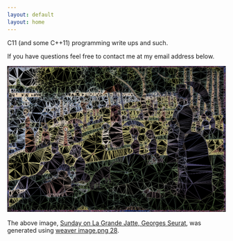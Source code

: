 ```yaml
---
layout: default
layout: home
---
```


C11 (and some C++11) programming write ups and such.

If you have questions feel free to contact me at my email address below.

![Sunday on La Grande Jatate, Georges Seurat](/images/sunday.png)

The above image, [Sunday on La Grande Jatte, Georges Seurat](https://www.artic.edu/artworks/27992/a-sunday-on-la-grande-jatte-1884),
was generated using [weaver image.png 28](https://github.com/glouw/weaver).
